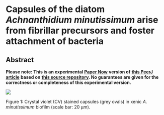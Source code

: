 Capsules of the diatom *Achnanthidium minutissimum* arise from fibrillar precursors and foster attachment of bacteria
=====================================================================================================================

Abstract
--------

**Please note: This is an experimental** [**Paper
Now**](https://github.com/PeerJ/paper-now) **version of** [**this PeerJ
article**](https://peerj.com/articles/858/) **based on** [**this source
repository**](https://github.com/katrinleinweber/paper-now/)**. No
guarantees are given for the correctness or completeness of this
experimental version.**

![](./media/image1.png)

Figure 1: Crystal violet (CV) stained capsules (grey ovals) in xenic *A.
minutissimum* biofilm (scale bar: 20 µm).
